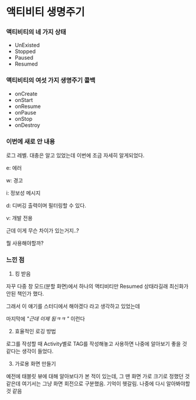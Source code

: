 # 액티비티 생명주기



### 액티비티의 네 가지 상태

* UnExisted
* Stopped
* Paused
* Resumed



### 액티비티의 여섯 가지 생명주기 콜백

* onCreate
* onStart
* onResume
* onPause
* onStop
* onDestroy



### 이번에 새로 안 내용

로그 레벨. 대충은 알고 있었는데 이번에 조금 자세히 알게되었다.

e: 에러

w: 경고

i: 정보성 메시지

d: 디버깅 출력이며 필터링할 수 있다.

v: 개발 전용

근데 이게 무슨 차이가 있는거지..?

뭘 사용해야할까?



### 느낀 점

1. 킹 받음

자꾸 다중 창 모드(분할 화면)에서 하나의 액티비티만 Resumed 상태라길래 최신화가 안된 책인가 했다.

그래서 이 얘기를 스터디에서 해야겠다 라고 생각하고 있었는데

마지막에 *"근데 이제 됨ㅋㅋ "* 이런다



2. 효율적인 로깅 방법

로그를 작성할 때 Activity별로 TAG를 작성해놓고 사용하면 나중에 알아보기 좋을 것 같다는 생각이 들었다.



3. 가로용 화면 만들기

예전에 태블릿 뷰에 대해 알아보다가 본 적이 있는데, 그 땐 화면 가로 크기로 정했던 것 같은데 여기서는 그냥 화면 회전으로 구분했음. 기억이 헷갈림. 나중에 다시 알아봐야할 것 같음